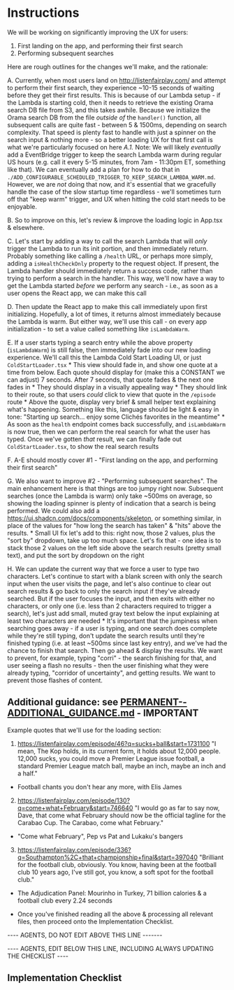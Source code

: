 # Instructions

We will be working on significantly improving the UX for users:
1. First landing on the app, and performing their first search
2. Performing subsequent searches

Here are rough outlines for the changes we'll make, and the rationale:

A. Currently, when most users land on http://listenfairplay.com/ and attempt to perform their first search, they experience ~10-15 seconds of waiting before they get their first results. This is because of our Lambda setup - if the Lambda is starting cold, then it needs to retrieve the existing Orama search DB file from S3, and this takes awhile. Because we initialize the Orama search DB from the file *outside of* the `handler()` function, all subsequent calls are quite fast - between 5 & 1500ms, depending on search complexity. That speed is plenty fast to handle with just a spinner on the search input & nothing more - so a better loading UX for that first call is what we're particularly focused on here
    *A.1.* Note: We will likely *eventually* add a EventBridge trigger to keep the search Lambda warm during regular US hours (e.g. call it every 5-15 minutes, from 7am - 11:30pm ET, something like that). We can eventually add a plan for how to do that in `./ADD_CONFIGURABLE_SCHEDULED_TRIGGER_TO_KEEP_SEARCH_LAMBDA_WARM.md`. However, we are *not* doing that now, and it's essential that we gracefully handle the case of the slow startup time regardless - we'll sometimes turn off that "keep warm" trigger, and UX when hitting the cold start needs to be enjoyable.

B. So to improve on this, let's review & improve the loading logic in App.tsx & elsewhere. 

C. Let's start by adding a way to call the search Lambda that will *only* trigger the Lambda to run its init portion, and then immediately return. Probably something like calling a `/health` URL, or perhaps more simply, adding a `isHealthCheckOnly` property to the request object. If present, the Lambda handler should immediately return a success code, rather than trying to perform a search in the handler. This way, we'll now have a way to get the Lambda started *before* we perform any search - i.e., as soon as a user opens the React app, we can make this call

D. Then update the React app to make this call immediately upon first initializing. Hopefully, a lot of times, it returns almost immediately because the Lambda is warm. But either way, we'll use this call - on every app initialization - to set a value called something like `isLambdaWarm`.

E. If a user starts typing a search entry while the above property (`isLambdaWarm`) is still false, then immediately fade into our new loading experience. We'll call this the Lambda Cold Start Loading UI, or just `ColdStartLoader.tsx`
    * This view should fade in, and show one quote at a time from below. Each quote should display for (make this a CONSTANT we can adjust) 7 seconds. After 7 seconds, that quote fades & the next one fades in 
    * They should display in a visually appealing way
    * They should link to their route, so that users *could* click to view that quote in the `/episode` route
    * Above the quote, display very brief & small helper text explaining what's happening. Something like this, language should be light & easy in tone: "Starting up search... enjoy some Clichés favorites in the meantime"
    * As soon as the `health` endpoint comes back successfully, and `isLambdaWarm` is now true, then we can perform the real search for what the user has typed. Once we've gotten *that* result, we can finally fade out `ColdStartLoader.tsx`, to show the real search results


F. A-E should mostly cover #1 - "First landing on the app, and performing their first search"

G. We also want to improve #2 - "Performing subsequent searches". The main enhancement here is that things are too jumpy right now. Subsequent searches (once the Lambda is warm) only take ~500ms on average, so showing the loading spinner is plenty of indication that a search is being performed. We could also add a https://ui.shadcn.com/docs/components/skeleton, or something similar, in place of the values for "how long the search has taken" & "hits" above the results. 
    * Small UI fix let's add to this: right now, those 2 values, plus the "sort by" dropdown, take up too much space. Let's fix that - one idea is to stack those 2 values on the left side above the search results (pretty small text), and put the sort by dropdown on the right

H. We can update the current way that we force a user to type two characters. Let's continue to start with a blank screen with only the search input when the user visits the page, and let's also continue to clear out search results & go back to only the search input if they've already searched. But if the user focuses the input, and then exits with either no characters, or only one (i.e. less than 2 characters required to trigger a search), let's just add small, muted gray text below the input explaining at least two characters are needed
    * It's important that the jumpiness when searching goes away - if a user is typing, and one search does complete while they're still typing, don't update the search results until they're finished typing (i.e. at least ~500ms since last key entry), and we've had the chance to finish that search. Then go ahead & display the results. We want to prevent, for example, typing "corri" - the search finishing for that, and user seeing a flash no results - then the user finishing what they were already typing, "corridor of uncertainty", and getting results. We want to prevent those flashes of content.





## Additional guidance: see [PERMANENT--ADDITIONAL_GUIDANCE.md](./PERMANENT--ADDITIONAL_GUIDANCE.md) - **IMPORTANT**





Example quotes that we'll use for the loading section:

1. https://listenfairplay.com/episode/46?q=sucks+ball&start=1731100
"I mean, The Kop holds, in its current form, it holds about 12,000 people. 12,000 sucks, you could move a Premier League issue football, a standard Premier League match ball, maybe an inch, maybe an inch and a half."

- Football chants you don't hear any more, with Elis James


2. https://listenfairplay.com/episode/130?q=come+what+February&start=746640
"I would go as far to say now, Dave, that come what February should now be the official tagline for the Carabao Cup. The Carabao, come what February."

- "Come what February", Pep vs Pat and Lukaku's bangers


3. https://listenfairplay.com/episode/336?q=Southampton%2C+that+championship+final&start=397040
"Brilliant for the football club, obviously. You know, having been at the football club 10 years ago, I've still got, you know, a soft spot for the football club."

- The Adjudication Panel: Mourinho in Turkey, 71 billion calories & a football club every 2.24 seconds



* Once you've finished reading all the above & processing all relevant files, then proceed onto the Implementation Checklist.


---- AGENTS, DO NOT EDIT ABOVE THIS LINE -------

---- AGENTS, EDIT BELOW THIS LINE, INCLUDING ALWAYS UPDATING THE CHECKLIST ----

## Implementation Checklist